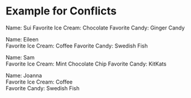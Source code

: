 # Example for Conflicts

Name: Sui 
Favorite Ice Cream: Chocolate
Favorite Candy: Ginger Candy 

Name: Eileen  
Favorite Ice Cream: Coffee 
Favorite Candy: Swedish Fish  

Name: Sam  
Favorite Ice Cream: Mint Chocolate Chip
Favorite Candy: KitKats

Name: Joanna  
Favorite Ice Cream: Coffee  
Favorite Candy: Swedish Fish
